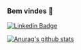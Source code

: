 
<!--
**Julianacavalaro/Julianacavalaro** is a ✨ _special_ ✨ repository because its `README.md` (this file) appears on your GitHub profile.

Here are some ideas to get you started:

- 🔭 I’m currently working on ...
- 🌱 I’m currently learning ...
- 👯 I’m looking to collaborate on ...
- 🤔 I’m looking for help with ...
- 💬 Ask me about ...
- 📫 How to reach me: ...
- 😄 Pronouns: ...
- ⚡ Fun fact: ...
-->
### Bem vindes 👋

[![Linkedin Badge](https://img.shields.io/badge/linkedin-%230077B5.svg?&style=for-the-badge&logo=linkedin&logoColor=white&link=https://www.linkedin.com/in/Julianacavalaro/)](https://www.linkedin.com/in/juliana-cavalaro/)

[![Anurag's github stats](https://github-readme-stats.vercel.app/api?username=Julianacavalaro)](https://github.com/Julianacavalaro?tab=repositories)
